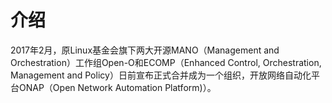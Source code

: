 # 介绍
2017年2月，原Linux基金会旗下两大开源MANO（Management and Orchestration）工作组Open-O和ECOMP（Enhanced Control, Orchestration, Management and Policy）日前宣布正式合并成为一个组织，开放网络自动化平台ONAP（Open Network Automation Platform)）。
